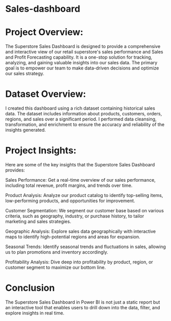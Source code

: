 # Sales-dashboard

# Project Overview:

The Superstore Sales Dashboard is designed to provide a comprehensive and interactive view of our retail superstore's sales performance and Sales and Profit Forecasting capability. It is a one-stop solution for tracking, analyzing, and gaining valuable insights into our sales data. The primary goal is to empower our team to make data-driven decisions and optimize our sales strategy.


# Dataset Overview:

I created this dashboard using a rich dataset containing historical sales data. The dataset includes information about products, customers, orders, regions, and sales over a significant period. I performed data cleansing, transformation, and enrichment to ensure the accuracy and reliability of the insights generated.


# Project Insights:

Here are some of the key insights that the Superstore Sales Dashboard provides:

Sales Performance: Get a real-time overview of our sales performance, including total revenue, profit margins, and trends over time.

Product Analysis: Analyze our product catalog to identify top-selling items, low-performing products, and opportunities for improvement.

Customer Segmentation: We segment our customer base based on various criteria, such as geography, industry, or purchase history, to tailor marketing and sales strategies.

Geographic Analysis: Explore sales data geographically with interactive maps to identify high-potential regions and areas for expansion.

Seasonal Trends: Identify seasonal trends and fluctuations in sales, allowing us to plan promotions and inventory accordingly.

Profitability Analysis: Dive deep into profitability by product, region, or customer segment to maximize our bottom line.

# Conclusion 
The Superstore Sales Dashboard in Power BI is not just a static report but an interactive tool that enables users to drill down into the data, filter, and explore insights in real time.
